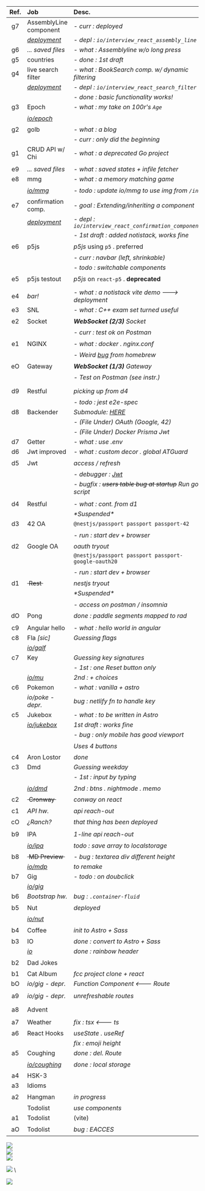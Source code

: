 <!--
<a href='https://nuoxoxo.github.io/snk'><img src='https://deno.com/images/artwork/HypnoDeno.gif?__frsh_c=dad2' width=13px></a> _New!_  \
<a href="https://nuoxoxo.github.io/ranch"><img src='https://media.tenor.com/D-LrcqeyoN0AAAAi/hand-falcaolucas.gif' width='13px' /></a> _New!_  
-->

| Ref.    | Job                        | Desc.                                  | Run 
| :-----: | :------------------------- | :------------------------------------- | :------------: |
| g7      | AssemblyLine component     | - _curr : deployed_                   | 
|         | [*deployment*](https://nuoxoxo.github.io/interview_react_assembly_line) | - _depl : `io/interview_react_assembly_line`_ | :atom:
| g6      | _... saved files_          | - _what : Assemblyline w/o long press_
| g5      | countries                  | - _done : 1st draft_
| g4      | live search filter         | - _what : BookSearch comp. w/ dynamic filtering_ 
|         | [*deployment*](https://nuoxoxo.github.io/interview_react_search_filter) | - _depl : `io/interview_react_search_filter`_ | :atom:
|         |                            | - _done : basic functionality works!_
| g3      | Epoch                      | - _what : my take on 100r's `Age`_ 
|         | [*io/epoch*](https://nuoxoxo.github.io/epoch) | | :green_circle: 
| g2      | golb                       | - _what : a blog_ 
|         |                            | - _curr : only did the beginning_  
| g1      | CRUD API w/ Chi            | - _what : a deprecated Go project_ | <img height='20px' src='https://i.imgur.com/RkqJhTb.png' />
||
| e9      | _... saved files_          | - _what : saved states + infile fetcher_ 
| e8      | mmg                        | - _what : a memory matching game_ 
|         | [*io/mmg*](https://nuoxoxo.github.io/mmg) | - _todo : update io/mmg to use img from `/in`_ | :green_circle:
| e7      | confirmation comp.         | - _goal : Extending/inheriting a component_ 
|         | [*deployment*](https://nuoxoxo.github.io/interview_react_confirmation_component) | - _depl : `io/interview_react_confirmation_component`_ | :atom:
|         |                            | - _1st draft : added notistack, works fine_ 
| e6      | p5js                       | _p5js_ using `p5` . preferred          | :yellow_circle: 
|         |                            | - _curr : navbar (left, shrinkable)_
|         |                            | - _todo : switchable components_
| e5      | p5js testout               | _p5js_ on `react-p5` . **deprecated**  | :green_circle: 
||
| e4      | _bar!_                     | - _what : a notistack vite demo ---> deployment_  | <a href='https://nuoxoxo.github.io/snk'><img src='https://deno.com/images/artwork/HypnoDeno.gif?__frsh_c=dad2' height=20px></a>
| e3      | SNL                        | - _what : C++ exam set turned useful_ 
| e2      | Socket                     | _**WebSocket (2/3)** Socket_           | :green_circle: 
||| _- curr : test ok on Postman_ 
| e1      | NGINX                      | - _what : docker . nginx.conf_           | :yellow_circle: 
||| _- Weird [bug](e1-ngx/README.md) from homebrew_
| eO      | Gateway                    | _**WebSocket (1/3)** Gateway_          | :green_circle: 
||| _- Test on Postman (see instr.)_ 
||
| d9      | Restful                    | _picking up from *d4*_                 | :yellow_circle:
||| _- todo : jest e2e-spec_
| d8      | Backender                  | _Submodule: [HERE](https://github.com/nuoxoxo/backender)_ 
||| _- (File Under) OAuth (Google, 42)_
||| _- (File Under) Docker Prisma Jwt_
| d7      | Getter                     | - _what : use .env_ 
| d6      | Jwt improved               | - _what : custom decor . global ATGuard_ 
| d5      | Jwt                        | _access / refresh_                      | :green_circle:
|         |                            | - _debugger : [Jwt](https://jwt.io)_ 
|         |                            | - _bugfix : ~~users table bug at startup~~ Run go script_
||
| d4      | Restful                    | - _what : cont. from d1_ 
|         |                            | _\*Suspended\*_  
| d3      | 42 OA                      | `@nestjs/passport passport passport-42` 
|         |                            | - _run : start dev + browser_            | :green_circle: 
| d2      | Google OA                  | _oauth tryout_ 
|         |                            | `@nestjs/passport passport passport-google-oauth20`
|         |                            | - _run : start dev + browser_            | :green_circle: 
| d1      | ~~&nbsp;Rest&nbsp;~~       | _nestjs tryout_ 
|         |                            | _\*Suspended\*_   
|         |                            | - _access on postman / insomnia_      | :green_circle: 
| dO      | Pong                       | _done : paddle segments mapped to rad_ 
||
| c9      | Angular hello              | - _what : hello world in angular_
| c8      | Fla _[sic]_                | _Guessing flags_ 
|         | [*io/galf*](https://nuoxoxo.github.io/galf)
| c7      | Key                        | _Guessing key signatures_ 
|         |                            | - _1st : one Reset button only_
|         | [*io/mu*](https://nuoxoxo.github.io/mu)| _2nd : + choices_
| c6      | Pokemon                    | - _what : vanilla + astro_ 
|         | _io/poke - depr._                   | _bug : netlify fn to handle key_ 
| c5      | Jukebox                    | - _what : to be written in Astro_ 
|         | [*io/jukebox*](https://nuoxoxo.github.io/jukebox) | _1st draft : works fine_ 
|         |                            | - _bug : only mobile has good viewport_ 
|         |                            | _Uses 4 buttons_ | :green_circle: 
| c4      | Aron Lostor                | _done_ 
| c3      | Dmd                        | _Guessing weekday_ 
|         |                            | - _1st : input by typing_ 
|         | [*io/dmd*](https://nuoxoxo.github.io/dmd)| _2nd : btns . nightmode . memo_| :green_circle: 
| c2      | ~~&nbsp;Cronway&nbsp;~~    | _conway on react_                      | :red_circle:
| c1      | _API hw._                  | _api reach-out_                        | :green_circle:
| cO      | _¿Ranch?_ | _that thing has been deployed_ | <a href="https://nuoxoxo.github.io/ranch"><img src='https://media.tenor.com/D-LrcqeyoN0AAAAi/hand-falcaolucas.gif' width='19px' /></a>
||
| b9      | IPA                        | _1-line api reach-out_ 
|| [*io/ipa*](https://nuoxoxo.github.io/ipa) | _todo : save array to localstorage_ | :green_circle:
| b8      | ~~&nbsp;MD Preview&nbsp;~~ | - _bug : textarea div different height_ | :red_circle: 
|| [*io/mdp*](https://nuoxoxo.github.io/mdp) | _to remake_ 
| b7      | Gig                        | - _todo : on doubclick_ 
|| [*io/gig*](https://nuoxoxo.github.io/gig) 
| b6      | _Bootstrap hw._            | _bug : `.container-fluid`_             | :red_circle:
| b5      | Nut                        | _deployed_                             | :green_circle:
|| [*io/nut*](https://nuoxoxo.github.io/nut) 
| b4      | Coffee                     | _init to Astro + Sass_                 | :green_circle:
| b3      | IO                         | _done : convert to Astro + Sass_ 
|| [*io*](https://nuoxoxo.github.io)   | _done : rainbow header_ 
| b2      | Dad Jokes                  |                                        | :green_circle:
| b1      | Cat Album                  | _fcc project clone + react_ 
| bO      | _io/gig - depr._           | _Function Component <--- Route_ 
||
| a9      | _io/gig - depr._           | _unrefreshable routes_ 
||
| a8      | Advent                     |                                        | :green_circle:
| a7      | Weather                    | _fix : tsx <--- ts_                    | :yellow_circle:
| a6      | React Hooks                | _useState . useRef_ 
||                                     | _fix : emoji height_ 
| a5      | Coughing                   | _done : del. Route_ 
|| [*io/coughing*](https://nuoxoxo.github.io/coughing/) | _done : local storage_ | :green_circle:
| a4      | HSK-3 
| a3      | Idioms 
| a2      | Hangman                    | _in progress_                          | :yellow_circle:
|         | Todolist                   | _use components_ 
| a1      | Todolist                   | (vite) 
| aO      | Todolist                   | _bug : EACCES_                         | :yellow_circle: 

![](https://i.imgur.com/2FVvwuZ.png) \
![](https://i.imgur.com/nIAzsy5.png) \
![](https://i.imgur.com/Qj9s1El.png)
<!--![](https://i.imgur.com/JdAHyEc.png)--->

<!--
![](https://i.imgur.com/xhiA86y.png)
-->

![](https://i.imgur.com/FB0IhV0.png) \
<!--
![](https://i.imgur.com/Vi97P6T.jpg) \
--->
![](https://i.imgur.com/PhO7Dg8.png)
